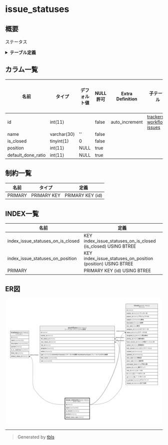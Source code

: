 # issue_statuses

## 概要

ステータス

<details>
<summary><strong>テーブル定義</strong></summary>

```sql
CREATE TABLE `issue_statuses` (
  `id` int(11) NOT NULL AUTO_INCREMENT,
  `name` varchar(30) NOT NULL DEFAULT '',
  `is_closed` tinyint(1) NOT NULL DEFAULT 0,
  `position` int(11) DEFAULT NULL,
  `default_done_ratio` int(11) DEFAULT NULL,
  PRIMARY KEY (`id`),
  KEY `index_issue_statuses_on_position` (`position`),
  KEY `index_issue_statuses_on_is_closed` (`is_closed`)
) ENGINE=InnoDB AUTO_INCREMENT=[Redacted by tbls] DEFAULT CHARSET=utf8mb4 COLLATE=utf8mb4_general_ci
```

</details>

## カラム一覧

| 名前                 | タイプ         | デフォルト値       | NULL許可   | Extra Definition | 子テーブル                                                                 | 親テーブル      | コメント     |
| ------------------ | ----------- | ------------ | -------- | ---------------- | --------------------------------------------------------------------- | ---------- | -------- |
| id                 | int(11)     |              | false    | auto_increment   | [trackers](trackers.md) [workflows](workflows.md) [issues](issues.md) |            |          |
| name               | varchar(30) | ''           | false    |                  |                                                                       |            |          |
| is_closed          | tinyint(1)  | 0            | false    |                  |                                                                       |            |          |
| position           | int(11)     | NULL         | true     |                  |                                                                       |            |          |
| default_done_ratio | int(11)     | NULL         | true     |                  |                                                                       |            |          |

## 制約一覧

| 名前      | タイプ         | 定義               |
| ------- | ----------- | ---------------- |
| PRIMARY | PRIMARY KEY | PRIMARY KEY (id) |

## INDEX一覧

| 名前                                | 定義                                                            |
| --------------------------------- | ------------------------------------------------------------- |
| index_issue_statuses_on_is_closed | KEY index_issue_statuses_on_is_closed (is_closed) USING BTREE |
| index_issue_statuses_on_position  | KEY index_issue_statuses_on_position (position) USING BTREE   |
| PRIMARY                           | PRIMARY KEY (id) USING BTREE                                  |

## ER図

![er](issue_statuses.svg)

---

> Generated by [tbls](https://github.com/k1LoW/tbls)
